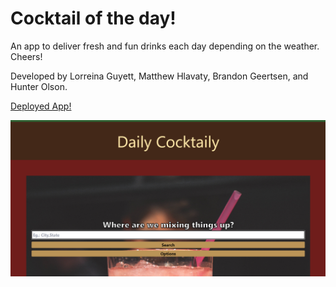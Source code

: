 # Cocktail of the day!

An app to deliver fresh and fun drinks each day depending on the weather. Cheers!

Developed by Lorreina Guyett, Matthew Hlavaty, Brandon Geertsen, and Hunter Olson. 

[Deployed App!](https://slorreina369.github.io/cocktail-day/)

![Screenshot](./assets/images/Screenshot%202022-06-22%20220326.png)